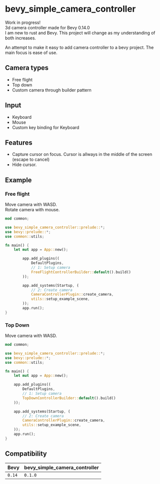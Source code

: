 # bevy_simple_camera_controller

Work in progress!  
3d camera controller made for Bevy 0.14.0  
I am new to rust and Bevy. This project will change as my understanding of both increases.

An attempt to make it easy to add camera controller to a bevy project. The main focus is ease of use.  
## Camera types
- Free flight
- Top down  
- Custom camera through builder pattern

## Input
- Keyboard
- Mouse
- Custom key binding for Keyboard

## Features
- Capture cursor on focus. Cursor is allways in the middle of the screen (escape to cancel)
- Hide cursor.


## Example

### Free flight
Move camera with WASD.  
Rotate camera with mouse.

```rust
mod common;

use bevy_simple_camera_controller::prelude::*;
use bevy::prelude::*;
use common::utils;

fn main() {
    let mut app = App::new();

        app.add_plugins((
            DefaultPlugins,
            // 1: Setup camera
            FreeFlightControllerBuilder::default().build()
        ));

        app.add_systems(Startup, (
            // 2: Create camera
            CameraControllerPlugin::create_camera,
            utils::setup_example_scene,
        ));
        app.run();
}
```
  
### Top Down
Move camera with WASD.  

```rust
mod common;

use bevy_simple_camera_controller::prelude::*;
use bevy::prelude::*;
use common::utils;

fn main() {
    let mut app = App::new();

    app.add_plugins((
        DefaultPlugins,
        // 1: Setup camera
        TopDownControllerBuilder::default().build()
    ));

    app.add_systems(Startup, (
        // 2: Create camera
        CameraControllerPlugin::create_camera,
        utils::setup_example_scene,
    ));
    app.run();
}
```

## Compatibility

| Bevy  | bevy_simple_camera_controller |
|:------|:------------------------------|
| `0.14`| `0.1.0`                       |

